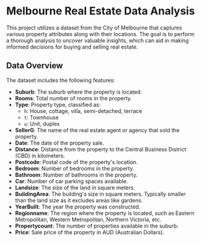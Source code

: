 # Melbourne Real Estate Data Analysis

This project utilizes a dataset from the City of Melbourne that captures various property attributes along with their locations. The goal is to perform a thorough analysis to uncover valuable insights, which can aid in making informed decisions for buying and selling real estate.

## Data Overview

The dataset includes the following features:

- **Suburb**: The suburb where the property is located.
- **Rooms**: Total number of rooms in the property.
- **Type**: Property type, classified as:
  - `h`: House, cottage, villa, semi-detached, terrace
  - `t`: Townhouse
  - `u`: Unit, duplex
- **SellerG**: The name of the real estate agent or agency that sold the property.
- **Date**: The date of the property sale.
- **Distance**: Distance from the property to the Central Business District (CBD) in kilometers.
- **Postcode**: Postal code of the property's location.
- **Bedroom**: Number of bedrooms in the property.
- **Bathroom**: Number of bathrooms in the property.
- **Car**: Number of car parking spaces available.
- **Landsize**: The size of the land in square meters.
- **BuildingArea**: The building's size in square meters. Typically smaller than the land size as it excludes areas like gardens.
- **YearBuilt**: The year the property was constructed.
- **Regionname**: The region where the property is located, such as Eastern Metropolitan, Western Metropolitan, Northern Victoria, etc.
- **Propertycount**: The number of properties available in the suburb.
- **Price**: Sale price of the property in AUD (Australian Dollars).

